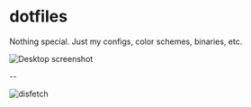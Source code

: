 dotfiles
========

Nothing special. Just my configs, color schemes, binaries, etc.

![Desktop screenshot](https://i.imgur.com/HiquTZQ.png)

--

![disfetch](https://i.imgur.com/pOlG5ph.png)
